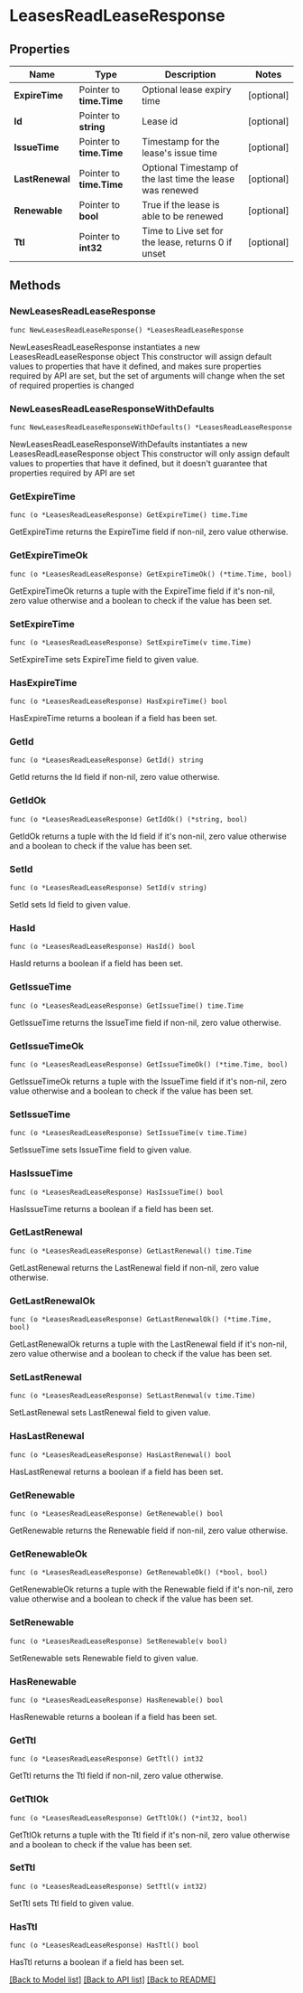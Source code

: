 # LeasesReadLeaseResponse


## Properties

Name | Type | Description | Notes
------------ | ------------- | ------------- | -------------
**ExpireTime** | Pointer to **time.Time** | Optional lease expiry time | [optional] 
**Id** | Pointer to **string** | Lease id | [optional] 
**IssueTime** | Pointer to **time.Time** | Timestamp for the lease&#x27;s issue time | [optional] 
**LastRenewal** | Pointer to **time.Time** | Optional Timestamp of the last time the lease was renewed | [optional] 
**Renewable** | Pointer to **bool** | True if the lease is able to be renewed | [optional] 
**Ttl** | Pointer to **int32** | Time to Live set for the lease, returns 0 if unset | [optional] 



## Methods


### NewLeasesReadLeaseResponse

`func NewLeasesReadLeaseResponse() *LeasesReadLeaseResponse`

NewLeasesReadLeaseResponse instantiates a new LeasesReadLeaseResponse object
This constructor will assign default values to properties that have it defined,
and makes sure properties required by API are set, but the set of arguments
will change when the set of required properties is changed

### NewLeasesReadLeaseResponseWithDefaults

`func NewLeasesReadLeaseResponseWithDefaults() *LeasesReadLeaseResponse`

NewLeasesReadLeaseResponseWithDefaults instantiates a new LeasesReadLeaseResponse object
This constructor will only assign default values to properties that have it defined,
but it doesn't guarantee that properties required by API are set


### GetExpireTime

`func (o *LeasesReadLeaseResponse) GetExpireTime() time.Time`

GetExpireTime returns the ExpireTime field if non-nil, zero value otherwise.

### GetExpireTimeOk

`func (o *LeasesReadLeaseResponse) GetExpireTimeOk() (*time.Time, bool)`

GetExpireTimeOk returns a tuple with the ExpireTime field if it's non-nil, zero value otherwise
and a boolean to check if the value has been set.

### SetExpireTime

`func (o *LeasesReadLeaseResponse) SetExpireTime(v time.Time)`

SetExpireTime sets ExpireTime field to given value.


### HasExpireTime

`func (o *LeasesReadLeaseResponse) HasExpireTime() bool`

HasExpireTime returns a boolean if a field has been set.




### GetId

`func (o *LeasesReadLeaseResponse) GetId() string`

GetId returns the Id field if non-nil, zero value otherwise.

### GetIdOk

`func (o *LeasesReadLeaseResponse) GetIdOk() (*string, bool)`

GetIdOk returns a tuple with the Id field if it's non-nil, zero value otherwise
and a boolean to check if the value has been set.

### SetId

`func (o *LeasesReadLeaseResponse) SetId(v string)`

SetId sets Id field to given value.


### HasId

`func (o *LeasesReadLeaseResponse) HasId() bool`

HasId returns a boolean if a field has been set.




### GetIssueTime

`func (o *LeasesReadLeaseResponse) GetIssueTime() time.Time`

GetIssueTime returns the IssueTime field if non-nil, zero value otherwise.

### GetIssueTimeOk

`func (o *LeasesReadLeaseResponse) GetIssueTimeOk() (*time.Time, bool)`

GetIssueTimeOk returns a tuple with the IssueTime field if it's non-nil, zero value otherwise
and a boolean to check if the value has been set.

### SetIssueTime

`func (o *LeasesReadLeaseResponse) SetIssueTime(v time.Time)`

SetIssueTime sets IssueTime field to given value.


### HasIssueTime

`func (o *LeasesReadLeaseResponse) HasIssueTime() bool`

HasIssueTime returns a boolean if a field has been set.




### GetLastRenewal

`func (o *LeasesReadLeaseResponse) GetLastRenewal() time.Time`

GetLastRenewal returns the LastRenewal field if non-nil, zero value otherwise.

### GetLastRenewalOk

`func (o *LeasesReadLeaseResponse) GetLastRenewalOk() (*time.Time, bool)`

GetLastRenewalOk returns a tuple with the LastRenewal field if it's non-nil, zero value otherwise
and a boolean to check if the value has been set.

### SetLastRenewal

`func (o *LeasesReadLeaseResponse) SetLastRenewal(v time.Time)`

SetLastRenewal sets LastRenewal field to given value.


### HasLastRenewal

`func (o *LeasesReadLeaseResponse) HasLastRenewal() bool`

HasLastRenewal returns a boolean if a field has been set.




### GetRenewable

`func (o *LeasesReadLeaseResponse) GetRenewable() bool`

GetRenewable returns the Renewable field if non-nil, zero value otherwise.

### GetRenewableOk

`func (o *LeasesReadLeaseResponse) GetRenewableOk() (*bool, bool)`

GetRenewableOk returns a tuple with the Renewable field if it's non-nil, zero value otherwise
and a boolean to check if the value has been set.

### SetRenewable

`func (o *LeasesReadLeaseResponse) SetRenewable(v bool)`

SetRenewable sets Renewable field to given value.


### HasRenewable

`func (o *LeasesReadLeaseResponse) HasRenewable() bool`

HasRenewable returns a boolean if a field has been set.




### GetTtl

`func (o *LeasesReadLeaseResponse) GetTtl() int32`

GetTtl returns the Ttl field if non-nil, zero value otherwise.

### GetTtlOk

`func (o *LeasesReadLeaseResponse) GetTtlOk() (*int32, bool)`

GetTtlOk returns a tuple with the Ttl field if it's non-nil, zero value otherwise
and a boolean to check if the value has been set.

### SetTtl

`func (o *LeasesReadLeaseResponse) SetTtl(v int32)`

SetTtl sets Ttl field to given value.


### HasTtl

`func (o *LeasesReadLeaseResponse) HasTtl() bool`

HasTtl returns a boolean if a field has been set.









[[Back to Model list]](../README.md#documentation-for-models) [[Back to API list]](../README.md#documentation-for-api-endpoints) [[Back to README]](../README.md)


